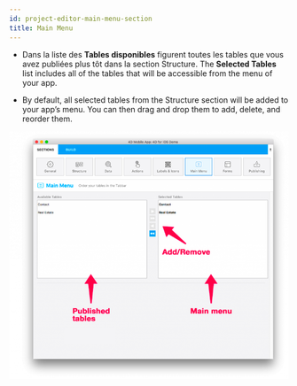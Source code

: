 ```yaml
---
id: project-editor-main-menu-section
title: Main Menu
---
```


* Dans la liste des **Tables disponibles** figurent toutes les tables que vous avez publiées plus tôt dans la section Structure. The **Selected Tables** list includes all of the tables that will be accessible from the menu of your app.

* By default, all selected tables from the Structure section will be added to your app’s menu. You can then drag and drop them to add, delete, and reorder them.

![Main menu section](img/Main-menu-section-4D-for-iOS.png)
